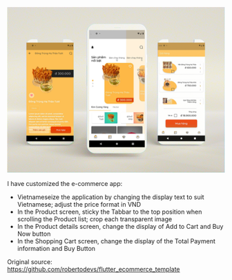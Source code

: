 
<img src="assets/promotional/screen_mockup.png" alt="mockup-intro" />

I have customized the e-commerce app:
<ul>
	<li>Vietnameseize the application by changing the display text to suit Vietnamese; adjust the price format in VND</li>
	<li>In the Product screen, sticky the Tabbar to the top position when scrolling the Product list; crop each transparent image</li>
	<li>In the Product details screen, change the display of Add to Cart and Buy Now button</li>
	<li>In the Shopping Cart screen, change the display of the Total Payment information and Buy Button</li>
</ul>
<a></a>

Original source: <a href="https://github.com/robertodevs/flutter_ecommerce_template">https://github.com/robertodevs/flutter_ecommerce_template</a>
